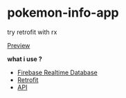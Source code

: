 # pokemon-info-app
try retrofit with rx

[Preview](https://imgur.com/i4MLJY7)

<b>what i use ?</b>
<ul>
<li><a href="https://firebase.google.com"/> Firebase Realtime Database </li>
<li><a href="https://github.com/square/retrofit"/> Retrofit </li>
<li><a href="https://github.com/Biuni/PokemonGO-Pokedex"> API </li>
</ul>
